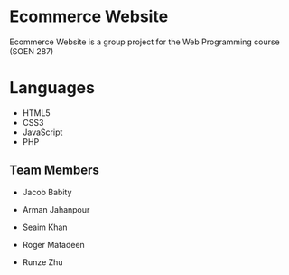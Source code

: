 # Ecommerce Website
Ecommerce Website is a group project for the Web Programming course (SOEN 287)

# Languages 

* HTML5
* CSS3
* JavaScript
* PHP 

## Team Members

* Jacob Babity

* Arman Jahanpour

* Seaim Khan

* Roger Matadeen

* Runze Zhu

